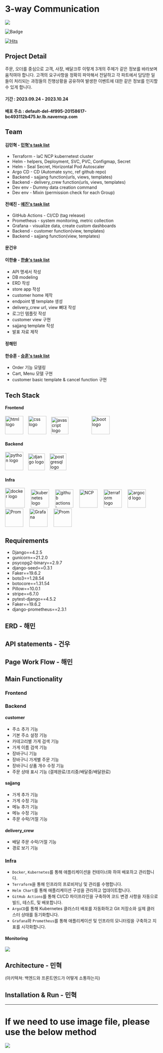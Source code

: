 # 3-way Communication

<img src="static/images/logo.png">

![Badge](https://img.shields.io/badge/version-1.1.1-orange.svg)

[![Hits](https://hits.seeyoufarm.com/api/count/incr/badge.svg?url=https%3A%2F%2Fgithub.com%2Flikelion-backend-6th%2Fdelivery_app&count_bg=%2379C83D&title_bg=%23555555&icon=&icon_color=%23E7E7E7&title=hits&edge_flat=false)](https://hits.seeyoufarm.com)

## Project Detail

주문, 오더를 중심으로 고객, 사장, 배달크루 이렇게 3개의 주체가 같은 정보를 바라보며 움직여야 합니다. 고객의 요구사항을 정확히 파악해서 전달하고 각 파트에서 담당한 일들이 처리되는 과정들의 진행상황을 공유하여 발생한 이벤트에 대한 같은 정보를 인지할 수 있게 합니다.

#### 기간 : 2023.09.24 - 2023.10.24

#### 배포 주소 : default-del-4f995-20158617-bc493112b475.kr.lb.naverncp.com

## Team

#### 김민혁 - [민혁's task list](https://fire-apartment-b43.notion.site/8657cd5eb06247d9b3d30b6e5f233d77?v=3cdeb751b90d4de0affbf249d3ffd771&pvs=4)

- Terraform - IaC NCP kubernetest cluster
- Helm - helpers, Deployment, SVC, PVC, Configmap, Secret
- Helm - Seal Secret, Horizontal Pod Autoscaler
- Argo CD - CD (Automate sync, ref github repo)
- Backend - sajjang function(urls, views, templates)
- Backend - delivery_crew function(urls, views, templates)
- Dev env - Dummy data creation command
- Dev env - Mixin (permission check for each Group)

#### 전예진 - [예진's task list](https://www.notion.so/a11c39f4269d49b2a2ade0d3db1ed754?v=3ce19a01b62245f7a080659c5a5f4cf0&pvs=4)

- GitHub Actions - CI/CD (tag release)
- Prometheus - system monitoring, metric collection
- Grafana - visualize data, create custom dashboards
- Backend - customer function(view, templates)
- Backend - sajjang function(view, templates)

#### 문건우

#### 이한솔 - [한솔's task list](https://fire-apartment-b43.notion.site/d04f0351d61d484ba636c550ecdb5278?v=852e57dcff794e20994793884f407bc2)

- API 명세서 작성
- DB modeling
- ERD 작성
- store app 작성
- customer home 제작
- endpoint 별 template 생성
- delivery_crew url, view 뼈대 작성
- 로그인 템플릿 작성
- customer view 구현
- sajjang template 작성
- 발표 자료 제작

#### 정해민

#### 한승훈 - [승훈's task list](https://fire-apartment-b43.notion.site/260896c24f46404da53f49b728bdaba0?v=04f0c5a217a14c1595b5598704d9b42c&pvs=4)

- Order 기능 모델링
- Cart, Menu 모델 구현
- customer basic template & cancel function 구현

## Tech Stack

#### Frontend 

<img src="https://noticon-static.tammolo.com/dgggcrkxq/image/upload/v1566995514/noticon/jufppyr8htislboas4ve.png" height="60" alt="html logo"/><img width="12" />
<img src="https://noticon-static.tammolo.com/dgggcrkxq/image/upload/v1566912109/noticon/puksfce6wca36hes1vom.png" height="60" alt="css logo"/><img width="12" />
<img src="https://cdn.jsdelivr.net/gh/devicons/devicon/icons/javascript/javascript-original.svg" height="57" alt="javascript logo"/><img width="60" /><img width="12" />
<img src="https://noticon-static.tammolo.com/dgggcrkxq/image/upload/v1689829148/noticon/p6i1pk3rruvrdl5fxhf0.png" height="60" alt="boot logo"/><img width="12" />

#### Backend

<img src="https://cdn.jsdelivr.net/gh/devicons/devicon/icons/python/python-original.svg" height="60" alt="python logo"/><img width="12" />
<img src="https://cdn.jsdelivr.net/gh/devicons/devicon/icons/django/django-plain.svg" height="55" alt="django logo"/><img width="12" />
<img src="https://noticon-static.tammolo.com/dgggcrkxq/image/upload/v1566913379/noticon/uiite75rxvkvcki3mr4u.png" height="55" alt="postgresql logo"/><img width="12" />

#### Infra

<img src="https://cdn.jsdelivr.net/gh/devicons/devicon/icons/docker/docker-original.svg" height="65" alt="docker logo" />  <img width="12" /> 
<img src="https://noticon-static.tammolo.com/dgggcrkxq/image/upload/v1643226154/noticon/wdbbwmhayat3eptf80zb.png" height="60" alt="kubernetes logo"/> <img width="12" />
<img src="https://noticon-static.tammolo.com/dgggcrkxq/image/upload/v1673248072/noticon/uj1sljza7nnsj0lpilwk.png" height="60" alt="github actions logo"/> <img width="12" /> 
<img src="https://noticon-static.tammolo.com/dgggcrkxq/image/upload/v1687004031/noticon/zepmlkjtdv81gu275myl.png" height="60" alt="NCP"/> <img width="12" /> 
<img src="https://cdn.jsdelivr.net/gh/devicons/devicon/icons/terraform/terraform-original.svg" height="60" alt="terraform logo" /> <img width="12" /> 
<img src="https://cdn.jsdelivr.net/gh/devicons/devicon/icons/argocd/argocd-original.svg" height="60" alt="argocd logo"/> <img width="12" /> 
<img src="https://noticon-static.tammolo.com/dgggcrkxq/image/upload/v1616661279/noticon/aw5na8k2acxybsshcatp.png" height="60" alt="Prom"/> <img width="12" /> 
<img src="https://noticon-static.tammolo.com/dgggcrkxq/image/upload/v1616658979/noticon/lcugxam6owivokgw1psc.png" height="60" alt="Grafana"/> <img width="12" /> 
<img src="https://noticon-static.tammolo.com/dgggcrkxq/image/upload/v1629972087/noticon/uhlx0ddln1ygz7kxhkjw.png" height="60" alt="Prom"/> <img width="12" /> 

## Requirements

- Django==4.2.5
- gunicorn==21.2.0
- psycopg2-binary==2.9.7
- django-seed==0.3.1
- Faker==19.6.2
- boto3==1.28.54
- botocore==1.31.54
- Pillow==10.0.1
- stripe==6.7.0
- pytest-django==4.5.2
- Faker==19.6.2
- django-prometheus==2.3.1

## ERD - 해민

## API statements - 건우

## Page Work Flow - 해민

## Main Functionality

### Frontend

### Backend

#### customer

- 주소 추가 기능
- 기본 주소 설정 기능
- 카테고리별 가게 검색 기능
- 가게 이름 검색 기능
- 장바구니 기능
- 장바구니 가게별 주문 기능
- 장바구니 상품 개수 수정 기능
- 주문 상태 표시 기능 (결제완료/조리중/배달중/배달완료)

#### sajjang

- 가게 추가 기능
- 가게 수정 기능
- 메뉴 추가 기능
- 메뉴 수정 기능
- 주문 수락/거절 기능

#### delivery_crew

- 배달 주문 수락/거절 기능
- 경로 보기 기능

### Infra

* ```Docker```, ```Kubernetes```를 통해 애플리케이션을 컨테이너화 하여 배포하고 관리합니다.
* ```Terraform```을 통해 인프라의 프로비저닝 및 관리를 수행합니다.
* ```Helm Chart```를 통해 애플리케이션 구성을 관리하고 업데이트합니다.
* ```GitHub Actions```를 통해 CI/CD 파이프라인을 구축하여 코드 변경 사항을 자동으로 빌드, 테스트, 및 배포합니다.
* ```ArgoCD```를 통해 Kubernetes 클러스터 배포를 자동화하고 Git 저장소와 실제 클러스터 상태를 동기화합니다.
* ```Grafana```와 ```Prometheus```를 통해 애플리케이션 및 인프라의 모니터링을 구축하고 지표를 시각화합니다.

#### Monitoring

<img src="static/images/grafana.png">

## Architecture - 민혁

(아키텍쳐: 백엔드와 프론트엔드가 어떻게 소통하는지)

## Installation & Run - 민혁

---

# If we need to use image file, please use the below method

<img src="static/images/argocdmornitoring.png" >
